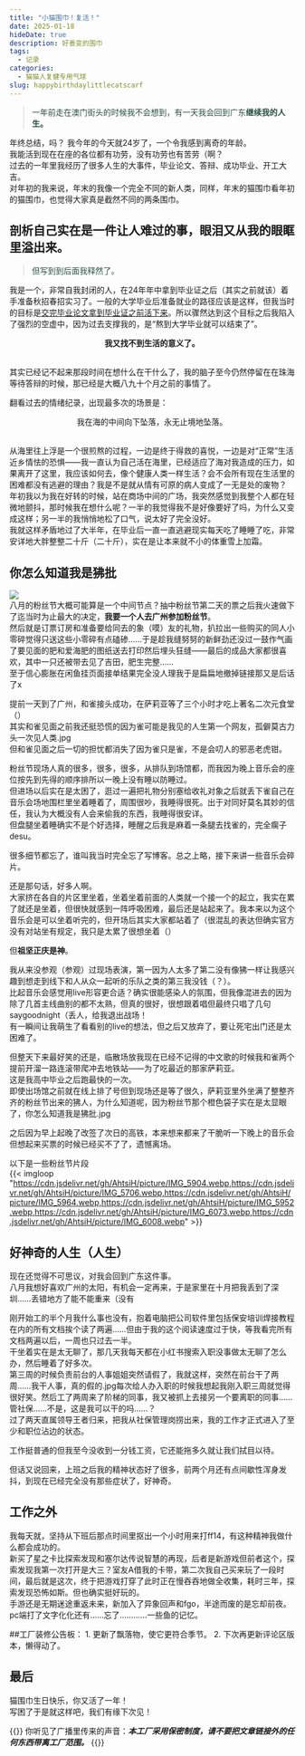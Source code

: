 ```yaml
---
title: "小猫围巾！复活！"
date: 2025-01-18
hideDate: true
description: 好善变的围巾
tags:
  - 记录
categories:
  - 猫猫人复健专用气球
slug: happybirthdaylittlecatscarf
---
```

<style>
  blockquote {
    color: #2a4f43; /* 设置字体颜色 */
  }
</style>

> 一年前走在澳门街头的时候我不会想到，有一天我会回到广东**继续我的人生。**

年终总结，吗？
我今年的今天就24岁了，一个令我感到离奇的年龄。<br>
我能活到现在在座的各位都有功劳，没有功劳也有苦劳（啊？<br>
过去的一年里我经历了很多人生的大事件，毕业论文、答辩、成功毕业、开工大吉。<br>
对年初的我来说，年末的我像一个完全不同的新人类，同样，年末的猫围巾看年初的猫围巾，也觉得大家真是截然不同的两条围巾。<br>

## 剖析自己实在是一件让人难过的事，眼泪又从我的眼眶里溢出来。
> 但写到到后面我释然了。

我是一个，非常自我封闭的人，在24年年中拿到毕业证之后（其实之前就该）着手准备秋招春招实习了。一般的大学毕业后准备就业的路径应该是这样，但我当时的目标是<u>交完毕业论文拿到毕业证之前活下来</u>。所以骤然达到这个目标之后我陷入了强烈的空虚中，因为过去支撑我的，是“熬到大学毕业就可以结束了”。<br>
**<div style="text-align: center;">我又找不到生活的意义了。</div>**<br>

其实已经记不起来那段时间在想什么在干什么了，我的脑子至今仍然停留在在珠海等待答辩的时候，那已经是大概八九十个月之前的事情了。

 
翻看过去的情绪纪录，出现最多次的场景是：<br>
<div style="text-align: center;">我在海的中间向下坠落，永无止境地坠落。</div><br>

从海里往上浮是一个很煎熬的过程，一边是终于得救的喜悦，一边是对“正常”生活近乡情怯的恐惧——我一直认为自己活在海里，已经适应了海对我造成的压力，如果离开了这里，我应该如何去，像个健康人类一样生活？会不会所有现在生活里的困难都没有逃避的理由？我是不是就从情有可原的病人变成了一无是处的废物？<br>
年初我以为我在好转的时候，站在商场中间的广场，我突然感觉到我整个人都在轻微地颤抖，那时候我在想什么呢？一半的我觉得我不是好像要好了吗，为什么又变成这样；另一半的我悄悄地松了口气，说太好了完全没好。<br>
我就这样矛盾地过了大半年，在毕业后一直一直逃避现实每天吃了睡睡了吃，非常安详地大胖整整二十斤（二十斤），实在是让本来就不小的体重雪上加霜。<br>

## 你怎么知道我是狒批
![](https://cdn.jsdelivr.net/gh/AhtsiH/picture/41a2acc2184124b0.webp)<br>
八月的粉丝节大概可能算是一个中间节点？抽中粉丝节第二天的票之后我火速做下了迄当时为止最大的决定，**我要一个人去广州参加粉丝节**。<br>
然后就是订票订房和准备要给同去的象（嗼）友的礼物，扒拉出一些购买的同人小零碎觉得只送这些小零碎有点磕碜……于是趁我缝努努的新鲜劲还没过一鼓作气画了要见面的肥和爱海肥的图纸送去打印然后埋头狂缝——最后的成品大家都很喜欢，其中一只还被带去见了吉田，肥生完整……<br>
至于信心膨胀在闲鱼挂页面接单结果完全没人理我于是扁扁地撤掉链接那又是后话了x <br>

提前一天到了广州，和雀接头成功，在萨莉亚等了三个小时才吃上著名二次元食堂（）<br>
其实和雀见面之前我还挺恐慌的因为雀可能是我见的人生第一个网友，孤僻莫古力头一次见人类.jpg <br>
但和雀见面之后一切的担忧都消失了因为雀只是雀，不是会叨人的邪恶老虎钳。<br>

粉丝节现场人真的很多，很多，很多，从排队到场馆都，而我因为晚上音乐会的座位按先到先得的顺序排所以一晚上没有睡以防睡过。<br>
但进场以后实在是太困了，逛过一遍把礼物分别塞给收礼对象之后就丢下雀自己在音乐会场地围栏里坐着睡着了，周围很吵，我睡得很死。出于对同好莫名其妙的信任，我认为大概没有人会来偷我的东西，我睡得很安详。<br>
但盘腿坐着睡确实不是个好选择，睡醒之后我是麻着一条腿去找雀的，完全瘸子desu。<br>

很多细节都忘了，谁叫我当时完全忘了写博客。总之上略，接下来讲一些音乐会碎片。<br>

还是那句话，好多人啊。<br>
大家挤在各自的片区里坐着，坐着坐着前面的人类就一个接一个的起立，我实在累了就还是坐着，但很快就感到一阵呼吸困难，最后还是站起来了。我本来以为这个音乐会是可以坐着听完的，但开场后其实大家都站着了（很混乱的表达但确实官方没有对站坐有规定，我只是太累了很想坐着（）<br>

但**祖坚正庆是神**。<br>

我从来没参观（参观）过现场表演，第一因为人太多了第二没有像狒一样让我感兴趣到想走到线下和人从众一起听的乐队之类的第三我没钱（？）。<br>
比起音乐会感觉用live形容更合适？确实很能感染人的氛围，但我像混进去的因为除了几首主线曲别的都不太熟，但真的很好，很想跟着唱但最终只唱了几句saygoodnight（丢人，给我退出战场！<br>
有一瞬间让我萌生了看看别的live的想法，但之后又放弃了，要让死宅出门还是太困难了。<br>

但整天下来最好笑的还是，临散场放我现在已经不记得的中文歌的时候我和雀两个提前开溜一路连滚带爬冲去地铁站——为了吃最近的那家萨莉亚。<br>
这是我高中毕业之后跑最快的一次。<br>
即使出场馆之前就在线上排了号但到现场还是等了很久，萨莉亚里外坐满了整整齐齐的粉丝节出来的狒人，为什么知道呢，因为粉丝节那个橙色袋子实在是太显眼了，你怎么知道我是狒批.jpg <br>

之后因为早上起晚了改签了次日的高铁，本来想来都来了干脆听一下晚上的音乐会但想起来买票的时候已经买不了了，遗憾离场。<br>

以下是一些粉丝节片段<br>
{{< imgloop "https://cdn.jsdelivr.net/gh/AhtsiH/picture/IMG_5904.webp,https://cdn.jsdelivr.net/gh/AhtsiH/picture/IMG_5706.webp,https://cdn.jsdelivr.net/gh/AhtsiH/picture/IMG_5964.webp,https://cdn.jsdelivr.net/gh/AhtsiH/picture/IMG_5952.webp,https://cdn.jsdelivr.net/gh/AhtsiH/picture/IMG_6073.webp,https://cdn.jsdelivr.net/gh/AhtsiH/picture/IMG_6008.webp" >}}<br>

## 好神奇的人生（人生）
现在还觉得不可思议，对我会回到广东这件事。<br>
八月我想好喜欢广州的太阳，有机会一定再来，于是家里在十月把我丢到了深圳……丢错地方了能不能重来（没有<br>

刚开始工的半个月我什么事也没有，抱着电脑把公司软件里包括保安培训焊接教程在内的所有文档挨个读了两遍……但由于我的这个阅读速度过于快，等我看完所有文档两遍以后，一周也只过去一半。<br>
干坐着实在是太无聊了，那几天我每天都在小红书搜索入职没事做太无聊了怎么办，然后睡着了好多次。<br>
第三周的时候负责前台的人事姐姐突然请假了，我就这样，突然在前台干了两周……我干人事，真的假的.jpg每次给人办入职的时候我想起我刚入职三周就觉得很好笑。然后工了两周来了阶梯的同事，我又被抓上去接另一个要离职的同事……管社保……不是，这是我可以干的吗……？<br>
过了两天直属领导王者归来，把我从社保管理岗捞出来，我的工作才正式进入了至少和职位沾边的状态。<br>

工作挺普通的但我至今没收到一分钱工资，它还能拖多久就让我们拭目以待。<br>

但话又说回来，上班之后我的精神状态好了很多，前两个月还有点间歇性浑身发抖，到现在已经完全没有那些症状了，好神奇。<br>

## 工作之外
我每天就，坚持从下班后那点时间里抠出一个小时用来打ff14，有这种精神我做什么都会成功的。<br>
新买了星之卡比探索发现和塞尔达传说智慧的再现，后者是新游戏但前者这个，探索发现我第一次打开是大三？室友A借我的卡带，第二次我自己买来玩了一段时间，最后就是这次，终于把游戏打穿了此时正在慢吞吞地做全收集，耗时三年，探索发现恐怖如斯。但也确实挺好玩的。<br>
手游还是无期迷途重返未来，新加入了异象回声和fgo，半途而废的是忘却前夜。<br>
pc端打了文字化化还有……忘了…………一些鱼的记忆。<br>

##工厂装修公告板：
	1.	更新了飘落物，使它更符合季节。
	2.	下次再更新评论区版本，懒得动了。

## 最后
猫围巾生日快乐，你又活了一年！<br>
写困了于是就这样吧，我们有缘下次见！<br>



{{<card>}}
你听见了广播里传来的声音：***本工厂采用保密制度，请不要把文章链接外的任何东西带离工厂范围。***
{{</card>}}
